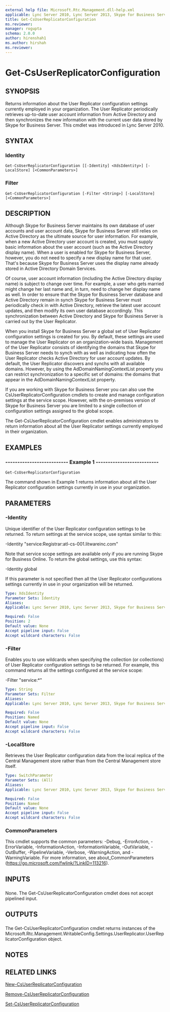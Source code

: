 ```yaml
---
external help file: Microsoft.Rtc.Management.dll-help.xml
applicable: Lync Server 2010, Lync Server 2013, Skype for Business Server 2015, Skype for Business Server 2019
title: Get-CsUserReplicatorConfiguration
ms.reviewer: 
manager: rogupta
schema: 2.0.0
author: hirenshah1
ms.author: hirshah
ms.reviewer:
---
```


# Get-CsUserReplicatorConfiguration

## SYNOPSIS

Returns information about the User Replicator configuration settings currently employed in your organization.
The User Replicator periodically retrieves up-to-date user account information from Active Directory and then synchronizes the new information with the current user data stored by Skype for Business Server.
This cmdlet was introduced in Lync Server 2010.



## SYNTAX

### Identity
```
Get-CsUserReplicatorConfiguration [[-Identity] <XdsIdentity>] [-LocalStore] [<CommonParameters>]
```

### Filter
```
Get-CsUserReplicatorConfiguration [-Filter <String>] [-LocalStore] [<CommonParameters>]
```

## DESCRIPTION

Although Skype for Business Server maintains its own database of user accounts and user account data, Skype for Business Server still relies on Active Directory as the ultimate source for user information.
For example, when a new Active Directory user account is created, you must supply basic information about the user account (such as the Active Directory display name).
When a user is enabled for Skype for Business Server, however, you do not need to specify a new display name for that user.
That's because Skype for Business Server uses the display name already stored in Active Directory Domain Services.

Of course, user account information (including the Active Directory display name) is subject to change over time.
For example, a user who gets married might change her last name and, in turn, need to change her display name as well.
In order to ensure that the Skype for Business Server database and Active Directory remain in synch Skype for Business Server must periodically check in with Active Directory, retrieve the latest user account updates, and then modify its own user database accordingly.
This synchronization between Active Directory and Skype for Business Server is carried out by the User Replicator.

When you install Skype for Business Server a global set of User Replicator configuration settings is created for you.
By default, these settings are used to manage the User Replicator on an organization-wide basis.
Management of the User Replicator consists of identifying the domains that Skype for Business Server needs to synch with as well as indicating how often the User Replicator checks Active Directory for user account updates.
By default, the User Replicator discovers and synchs with all available domains.
However, by using the AdDomainNamingContextList property you can restrict synchronization to a specific set of domains: the domains that appear in the AdDomainNamingContextList property.

If you are working with Skype for Business Server you can also use the CsUserReplicatorConfiguration cmdlets to create and manage configuration settings at the service scope.
However, with the on-premises version of Skype for Business Server you are limited to a single collection of configuration settings assigned to the global scope.

The Get-CsUserReplicatorConfiguration cmdlet enables administrators to return information about all the User Replicator settings currently employed in their organization.



## EXAMPLES

### -------------------------- Example 1 -------------------------- 
```
Get-CsUserReplicatorConfiguration
```

The command shown in Example 1 returns information about all the User Replicator configuration settings currently in use in your organization.



## PARAMETERS

### -Identity

Unique identifier of the User Replicator configuration settings to be returned.
To return settings at the service scope, use syntax similar to this:

-Identity "service:Registrar:atl-cs-001.litwareinc.com"

Note that service scope settings are available only if you are running Skype for Business Online.
To return the global settings, use this syntax:

-Identity global

If this parameter is not specified then all the User Replicator configurations settings currently in use in your organization will be returned.



```yaml
Type: XdsIdentity
Parameter Sets: Identity
Aliases: 
Applicable: Lync Server 2010, Lync Server 2013, Skype for Business Server 2015, Skype for Business Server 2019

Required: False
Position: 2
Default value: None
Accept pipeline input: False
Accept wildcard characters: False
```

### -Filter
Enables you to use wildcards when specifying the collection (or collections) of User Replicator configuration settings to be returned.
For example, this command returns all the settings configured at the service scope:

-Filter "service:*"



```yaml
Type: String
Parameter Sets: Filter
Aliases: 
Applicable: Lync Server 2010, Lync Server 2013, Skype for Business Server 2015, Skype for Business Server 2019

Required: False
Position: Named
Default value: None
Accept pipeline input: False
Accept wildcard characters: False
```

### -LocalStore
Retrieves the User Replicator configuration data from the local replica of the Central Management store rather than from the Central Management store itself.

```yaml
Type: SwitchParameter
Parameter Sets: (All)
Aliases: 
Applicable: Lync Server 2010, Lync Server 2013, Skype for Business Server 2015, Skype for Business Server 2019

Required: False
Position: Named
Default value: None
Accept pipeline input: False
Accept wildcard characters: False
```

### CommonParameters
This cmdlet supports the common parameters: -Debug, -ErrorAction, -ErrorVariable, -InformationAction, -InformationVariable, -OutVariable, -OutBuffer, -PipelineVariable, -Verbose, -WarningAction, and -WarningVariable. For more information, see about_CommonParameters (https://go.microsoft.com/fwlink/?LinkID=113216).

## INPUTS

###  
None.
The Get-CsUserReplicatorConfiguration cmdlet does not accept pipelined input.

## OUTPUTS

###  
The Get-CsUserReplicatorConfiguration cmdlet returns instances of the Microsoft.Rtc.Management.WritableConfig.Settings.UserReplicator.UserReplicatorConfiguration object.

## NOTES

## RELATED LINKS


[New-CsUserReplicatorConfiguration](New-CsUserReplicatorConfiguration.md)

[Remove-CsUserReplicatorConfiguration](Remove-CsUserReplicatorConfiguration.md)

[Set-CsUserReplicatorConfiguration](Set-CsUserReplicatorConfiguration.md)

